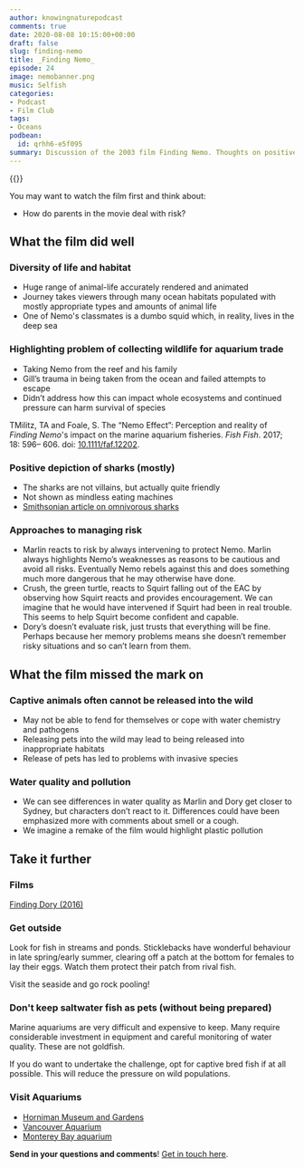 ```yaml
---
author: knowingnaturepodcast
comments: true
date: 2020-08-08 10:15:00+00:00
draft: false
slug: finding-nemo
title: _Finding Nemo_
episode: 24
image: nemobanner.png
music: Selfish
categories:
- Podcast
- Film Club
tags:
- Oceans
podbean:
  id: qrhh6-e5f095
summary: Discussion of the 2003 film Finding Nemo. Thoughts on positive depictions of sharks and approaches to managing children's risk.
---
```


{{<film director="Andrew Stanton, Lee Unkrich"
  starring="Albert Brooks(voice), Ellen DeGeneres(voice), Alexander Gould(voice)"
  thumb="nemo_cover.jpg"
  release-date="2016-05-30"
  runtime="1h40m"
  rating="G"
  imdb-link="https://www.imdb.com/title/tt0266543/">}}


You may want to watch the film first and think about:
  * How do parents in the movie deal with risk?


## What the film did well

### Diversity of life and habitat
  * Huge range of animal-life accurately rendered and animated
  * Journey takes viewers through many ocean habitats populated with mostly appropriate types and amounts of animal life
  * One of Nemo's classmates is a dumbo squid which, in reality, lives in the deep sea

### Highlighting problem of collecting wildlife for aquarium trade
  * Taking Nemo from the reef and his family
  * Gill’s trauma in being taken from the ocean and failed attempts to escape
  * Didn’t address how this can impact whole ecosystems and continued pressure can harm survival of species

TMilitz, TA and Foale, S. The “Nemo Effect”: Perception and reality of _Finding Nemo_'s impact on the marine aquarium fisheries. _Fish Fish_. 2017; 18: 596– 606. doi: [10.1111/faf.12202](https://doi.org/10.1111/faf.12202).

### Positive depiction of sharks (mostly)
  * The sharks are not villains, but actually quite friendly
  * Not shown as mindless eating machines
  * [Smithsonian article on omnivorous sharks](https://www.smithsonianmag.com/smart-news/fish-are-friends-not-always-food-meet-worlds-first-omnivorous-shark-species-180970205/#:~:text=Gizmodo's%20George%20Dvorsky%20reports,diet%20mainly%20consists%20of%20seagrass.)

### Approaches to managing risk
  * Marlin reacts to risk by always intervening to protect Nemo. Marlin always highlights Nemo’s weaknesses as reasons to be cautious and avoid all risks. Eventually Nemo rebels against this and does something much more dangerous that he may otherwise have done.
  * Crush, the green turtle, reacts to Squirt falling out of the EAC by observing how Squirt reacts and provides encouragement. We can imagine that he would have intervened if Squirt had been in real trouble. This seems to help Squirt become confident and capable.
  * Dory’s doesn’t evaluate risk, just trusts that everything will be fine. Perhaps because her memory problems means she doesn’t remember risky situations and so can’t learn from them.

## What the film missed the mark on

### Captive animals often cannot be released into the wild
  * May not be able to fend for themselves or cope with water chemistry and pathogens
  * Releasing pets into the wild may lead to being released into inappropriate habitats
  * Release of pets has led to problems with invasive species

### Water quality and pollution
  * We can see differences in water quality as Marlin and Dory get closer to Sydney, but characters don’t react to it. Differences could have been emphasized more with comments about smell or a cough.
  * We imagine a remake of the film would highlight plastic pollution

## Take it further

### Films
[Finding Dory (2016)](https://www.imdb.com/title/tt2277860/)

### Get outside

Look for fish in streams and ponds. Sticklebacks have wonderful behaviour in
late spring/early summer, clearing off a patch at the bottom for females to
lay their eggs. Watch them protect their patch from rival fish.

Visit the seaside and go rock pooling!

### Don't keep saltwater fish as pets (without being prepared)

Marine aquariums are very difficult and expensive to keep. Many require
considerable investment in equipment and careful monitoring of water quality.
These are not goldfish.

If you do want to undertake the challenge, opt for captive bred fish if at all
possible. This will reduce the pressure on wild populations.

### Visit Aquariums

  * [Horniman Museum and Gardens](https://www.horniman.ac.uk/)
  * [Vancouver Aquarium](https://www.vanaqua.org/)
  * [Monterey Bay aquarium](https://www.montereybayaquarium.org/)

**Send in your questions and comments**! [Get in touch here](/about).
